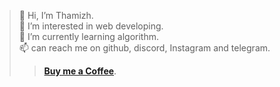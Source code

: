 > 👋 Hi, I’m Thamizh.<br>
> 👀 I’m interested in web developing.<br>
> 🌱 I’m currently learning algorithm.<br> 
> 📫 can reach me on github, discord, Instagram and telegram.<br>
>> **[Buy me a Coffee](https://www.buymeacoffee.com/thisisthamizh)**. 



<!---
ThisisThamizh/ThisisThamizh is a ✨ special ✨ repository because its `README.md` (this file) appears on your GitHub profile.
You can click the Preview link to take a look at your changes.
--->

